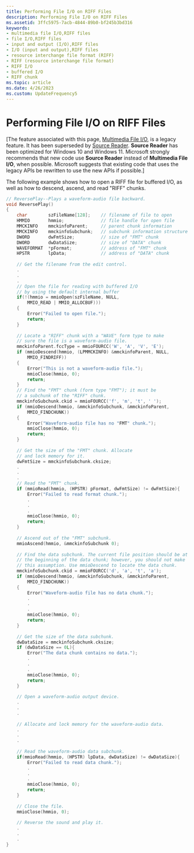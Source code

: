 ```yaml
---
title: Performing File I/O on RIFF Files
description: Performing File I/O on RIFF Files
ms.assetid: 3ffc5975-7acb-4844-89b0-bf245b3bd316
keywords:
- multimedia file I/O,RIFF files
- file I/O,RIFF files
- input and output (I/O),RIFF files
- I/O (input and output),RIFF files
- resource interchange file format (RIFF)
- RIFF (resource interchange file format)
- RIFF I/O
- buffered I/O
- RIFF chunk
ms.topic: article
ms.date: 4/26/2023
ms.custom: UpdateFrequency5
---
```


# Performing File I/O on RIFF Files

\[The feature associated with this page, [Multimedia File I/O](/windows/win32/multimedia/multimedia-file-i-o), is a legacy feature. It has been superseded by [Source Reader](/windows/win32/medfound/source-reader). **Source Reader** has been optimized for Windows 10 and Windows 11. Microsoft strongly recommends that new code use **Source Reader** instead of **Multimedia File I/O**, when possible. Microsoft suggests that existing code that uses the legacy APIs be rewritten to use the new APIs if possible.\]

The following example shows how to open a RIFF file for buffered I/O, as well as how to descend, ascend, and read "RIFF" chunks.


```C++
// ReversePlay--Plays a waveform-audio file backward. 
void ReversePlay() 
{ 
    char        szFileName[128];    // filename of file to open 
    HMMIO       hmmio;              // file handle for open file 
    MMCKINFO    mmckinfoParent;     // parent chunk information 
    MMCKINFO    mmckinfoSubchunk;   // subchunk information structure 
    DWORD       dwFmtSize;          // size of "FMT" chunk 
    DWORD       dwDataSize;         // size of "DATA" chunk 
    WAVEFORMAT  *pFormat;           // address of "FMT" chunk 
    HPSTR       lpData;             // address of "DATA" chunk 
 
    // Get the filename from the edit control. 
    . 
    . 
    . 
    // Open the file for reading with buffered I/O 
    // by using the default internal buffer 
    if(!(hmmio = mmioOpen(szFileName, NULL, 
        MMIO_READ | MMIO_ALLOCBUF))) 
    { 
        Error("Failed to open file."); 
        return; 
    } 
 
    // Locate a "RIFF" chunk with a "WAVE" form type to make 
    // sure the file is a waveform-audio file. 
    mmckinfoParent.fccType = mmioFOURCC('W', 'A', 'V', 'E'); 
    if (mmioDescend(hmmio, (LPMMCKINFO) &mmckinfoParent, NULL, 
        MMIO_FINDRIFF)) 
    { 
        Error("This is not a waveform-audio file."); 
        mmioClose(hmmio, 0); 
        return; 
    } 
    // Find the "FMT" chunk (form type "FMT"); it must be 
    // a subchunk of the "RIFF" chunk. 
    mmckinfoSubchunk.ckid = mmioFOURCC('f', 'm', 't', ' '); 
    if (mmioDescend(hmmio, &mmckinfoSubchunk, &mmckinfoParent, 
        MMIO_FINDCHUNK)) 
    { 
        Error("Waveform-audio file has no "FMT" chunk."); 
        mmioClose(hmmio, 0); 
        return; 
    } 
 
    // Get the size of the "FMT" chunk. Allocate 
    // and lock memory for it. 
    dwFmtSize = mmckinfoSubchunk.cksize; 
    . 
    . 
    . 
    // Read the "FMT" chunk. 
    if (mmioRead(hmmio, (HPSTR) pFormat, dwFmtSize) != dwFmtSize){ 
        Error("Failed to read format chunk."); 
        . 
        . 
        . 
        mmioClose(hmmio, 0); 
        return; 
    } 
 
    // Ascend out of the "FMT" subchunk. 
    mmioAscend(hmmio, &mmckinfoSubchunk 0); 
 
    // Find the data subchunk. The current file position should be at 
    // the beginning of the data chunk; however, you should not make 
    // this assumption. Use mmioDescend to locate the data chunk. 
    mmckinfoSubchunk.ckid = mmioFOURCC('d', 'a', 't', 'a'); 
    if (mmioDescend(hmmio, &mmckinfoSubchunk, &mmckinfoParent, 
        MMIO_FINDCHUNK)) 
    { 
        Error("Waveform-audio file has no data chunk."); 
        . 
        . 
        . 
        mmioClose(hmmio, 0); 
        return; 
    } 
 
    // Get the size of the data subchunk. 
    dwDataSize = mmckinfoSubchunk.cksize; 
    if (dwDataSize == 0L){ 
        Error("The data chunk contains no data."); 
        . 
        . 
        . 
        mmioClose(hmmio, 0); 
        return; 
    } 
 
    // Open a waveform-audio output device. 
    . 
    . 
    . 
 
    // Allocate and lock memory for the waveform-audio data. 
    . 
    . 
    . 
 
    // Read the waveform-audio data subchunk. 
    if(mmioRead(hmmio, (HPSTR) lpData, dwDataSize) != dwDataSize){ 
        Error("Failed to read data chunk."); 
        . 
        . 
        . 
        mmioClose(hmmio, 0); 
        return; 
    } 
 
    // Close the file. 
    mmioClose(hmmio, 0); 
 
    // Reverse the sound and play it. 
    . 
    . 
    . 
} 

```



 

 




